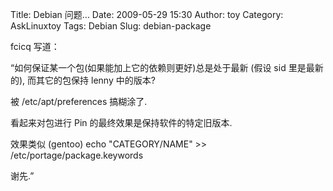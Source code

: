Title: Debian 问题...
Date: 2009-05-29 15:30
Author: toy
Category: AskLinuxtoy
Tags: Debian
Slug: debian-package

fcicq 写道：

“如何保证某一个包(如果能加上它的依赖则更好)总是处于最新 (假设 sid
里是最新的), 而其它的包保持 lenny 中的版本?

被 /etc/apt/preferences 搞糊涂了.

看起来对包进行 Pin 的最终效果是保持软件的特定旧版本.

效果类似 (gentoo) echo "CATEGORY/NAME" >>
/etc/portage/package.keywords

谢先.”
